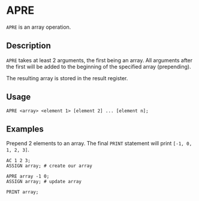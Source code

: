 # APRE

`APRE` is an array operation.

## Description

`APRE` takes at least 2 arguments, the first being an array. All arguments after the first will be added to the
beginning of the specified array (prepending).

The resulting array is stored in the result register.

## Usage

`APRE <array> <element 1> [element 2] ... [element n];`

## Examples

Prepend 2 elements to an array. The final `PRINT` statement will print `[-1, 0, 1, 2, 3]`.

```
AC 1 2 3;
ASSIGN array; # create our array

APRE array -1 0;
ASSIGN array; # update array

PRINT array;
```

